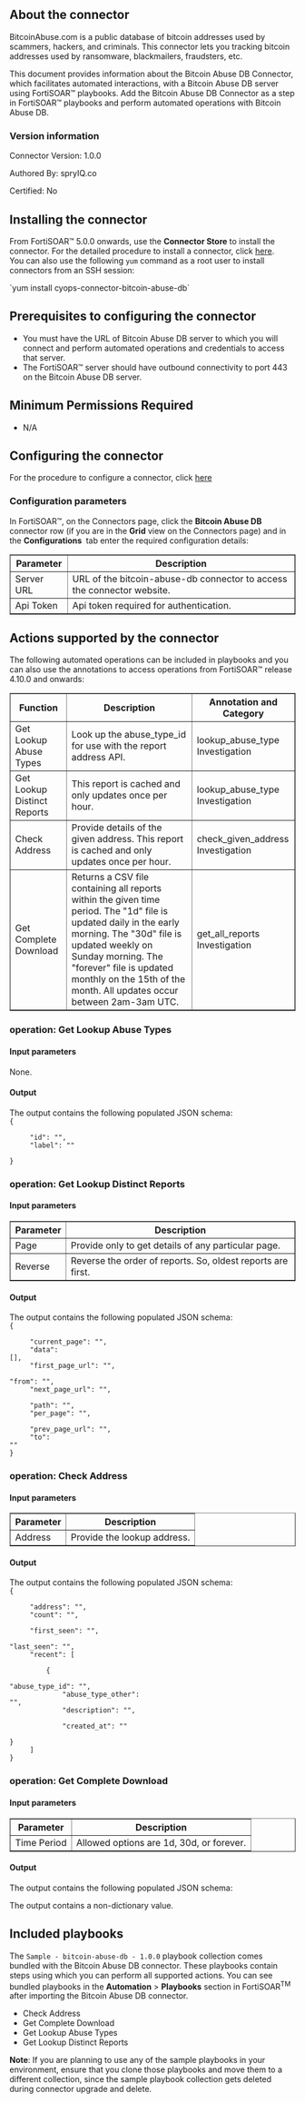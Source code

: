 ## About the connector
BitcoinAbuse.com is a public database of bitcoin addresses used by scammers, hackers, and criminals. This connector lets you tracking bitcoin addresses used by ransomware, blackmailers, fraudsters, etc.
<p>This document provides information about the Bitcoin Abuse DB Connector, which facilitates automated interactions, with a Bitcoin Abuse DB server using FortiSOAR&trade; playbooks. Add the Bitcoin Abuse DB Connector as a step in FortiSOAR&trade; playbooks and perform automated operations with Bitcoin Abuse DB.</p>

### Version information

Connector Version: 1.0.0


Authored By: spryIQ.co

Certified: No
## Installing the connector
<p>From FortiSOAR&trade; 5.0.0 onwards, use the <strong>Connector Store</strong> to install the connector. For the detailed procedure to install a connector, click <a href="https://docs.fortinet.com/document/fortisoar/0.0.0/installing-a-connector/1/installing-a-connector" target="_top">here</a>.<br>You can also use the following <code>yum</code> command as a root user to install connectors from an SSH session:</p>
`yum install cyops-connector-bitcoin-abuse-db`

## Prerequisites to configuring the connector
- You must have the URL of Bitcoin Abuse DB server to which you will connect and perform automated operations and credentials to access that server.
- The FortiSOAR&trade; server should have outbound connectivity to port 443 on the Bitcoin Abuse DB server.

## Minimum Permissions Required
- N/A

## Configuring the connector
For the procedure to configure a connector, click [here](https://docs.fortinet.com/document/fortisoar/0.0.0/configuring-a-connector/1/configuring-a-connector)
### Configuration parameters
<p>In FortiSOAR&trade;, on the Connectors page, click the <strong>Bitcoin Abuse DB</strong> connector row (if you are in the <strong>Grid</strong> view on the Connectors page) and in the <strong>Configurations&nbsp;</strong> tab enter the required configuration details:&nbsp;</p>
<table border=1><thead><tr><th>Parameter<br></th><th>Description<br></th></tr></thead><tbody><tr><td>Server URL<br></td><td>URL of the bitcoin-abuse-db connector to access the connector website.<br>
<tr><td>Api Token<br></td><td>Api token required for authentication.<br>
</tbody></table>

## Actions supported by the connector
The following automated operations can be included in playbooks and you can also use the annotations to access operations from FortiSOAR&trade; release 4.10.0 and onwards:
<table border=1><thead><tr><th>Function<br></th><th>Description<br></th><th>Annotation and Category<br></th></tr></thead><tbody><tr><td>Get Lookup Abuse Types<br></td><td>Look up the abuse_type_id for use with the report address API.<br></td><td>lookup_abuse_type <br/>Investigation<br></td></tr>
<tr><td>Get Lookup Distinct Reports<br></td><td>This report is cached and only updates once per hour.<br></td><td>lookup_abuse_type <br/>Investigation<br></td></tr>
<tr><td>Check Address<br></td><td>Provide details of the given address. This report is cached and only updates once per hour.<br></td><td>check_given_address <br/>Investigation<br></td></tr>
<tr><td>Get Complete Download<br></td><td>Returns a CSV file containing all reports within the given time period. The "1d" file is updated daily in the early morning. The "30d" file is updated weekly on Sunday morning. The "forever" file is updated monthly on the 15th of the month. All updates occur between 2am-3am UTC.<br></td><td>get_all_reports <br/>Investigation<br></td></tr>
</tbody></table>

### operation: Get Lookup Abuse Types
#### Input parameters
None.
#### Output
The output contains the following populated JSON schema:
<code><br>{
</code><code><br>&nbsp;&nbsp;&nbsp;&nbsp;    "id": "",
</code><code><br>&nbsp;&nbsp;&nbsp;&nbsp;    "label": ""
</code><code><br>}</code>
### operation: Get Lookup Distinct Reports
#### Input parameters
<table border=1><thead><tr><th>Parameter<br></th><th>Description<br></th></tr></thead><tbody><tr><td>Page<br></td><td>Provide only to get details of any particular page.<br>
</td></tr><tr><td>Reverse<br></td><td>Reverse the order of reports. So, oldest reports are first.<br>
</td></tr></tbody></table>

#### Output
The output contains the following populated JSON schema:
<code><br>{
</code><code><br>&nbsp;&nbsp;&nbsp;&nbsp;    "current_page": "",
</code><code><br>&nbsp;&nbsp;&nbsp;&nbsp;    "data": [],
</code><code><br>&nbsp;&nbsp;&nbsp;&nbsp;    "first_page_url": "",
</code><code><br>&nbsp;&nbsp;&nbsp;&nbsp;    "from": "",
</code><code><br>&nbsp;&nbsp;&nbsp;&nbsp;    "next_page_url": "",
</code><code><br>&nbsp;&nbsp;&nbsp;&nbsp;    "path": "",
</code><code><br>&nbsp;&nbsp;&nbsp;&nbsp;    "per_page": "",
</code><code><br>&nbsp;&nbsp;&nbsp;&nbsp;    "prev_page_url": "",
</code><code><br>&nbsp;&nbsp;&nbsp;&nbsp;    "to": ""
</code><code><br>}</code>
### operation: Check Address
#### Input parameters
<table border=1><thead><tr><th>Parameter<br></th><th>Description<br></th></tr></thead><tbody><tr><td>Address<br></td><td>Provide the lookup address.<br>
</td></tr></tbody></table>

#### Output
The output contains the following populated JSON schema:
<code><br>{
</code><code><br>&nbsp;&nbsp;&nbsp;&nbsp;    "address": "",
</code><code><br>&nbsp;&nbsp;&nbsp;&nbsp;    "count": "",
</code><code><br>&nbsp;&nbsp;&nbsp;&nbsp;    "first_seen": "",
</code><code><br>&nbsp;&nbsp;&nbsp;&nbsp;    "last_seen": "",
</code><code><br>&nbsp;&nbsp;&nbsp;&nbsp;    "recent": [
</code><code><br>&nbsp;&nbsp;&nbsp;&nbsp;&nbsp;&nbsp;&nbsp;&nbsp;        {
</code><code><br>&nbsp;&nbsp;&nbsp;&nbsp;&nbsp;&nbsp;&nbsp;&nbsp;&nbsp;&nbsp;&nbsp;&nbsp;            "abuse_type_id": "",
</code><code><br>&nbsp;&nbsp;&nbsp;&nbsp;&nbsp;&nbsp;&nbsp;&nbsp;&nbsp;&nbsp;&nbsp;&nbsp;            "abuse_type_other": "",
</code><code><br>&nbsp;&nbsp;&nbsp;&nbsp;&nbsp;&nbsp;&nbsp;&nbsp;&nbsp;&nbsp;&nbsp;&nbsp;            "description": "",
</code><code><br>&nbsp;&nbsp;&nbsp;&nbsp;&nbsp;&nbsp;&nbsp;&nbsp;&nbsp;&nbsp;&nbsp;&nbsp;            "created_at": ""
</code><code><br>&nbsp;&nbsp;&nbsp;&nbsp;&nbsp;&nbsp;&nbsp;&nbsp;        }
</code><code><br>&nbsp;&nbsp;&nbsp;&nbsp;    ]
</code><code><br>}</code>
### operation: Get Complete Download
#### Input parameters
<table border=1><thead><tr><th>Parameter<br></th><th>Description<br></th></tr></thead><tbody><tr><td>Time Period<br></td><td>Allowed options are 1d, 30d, or forever.<br>
</td></tr></tbody></table>

#### Output
The output contains the following populated JSON schema:

The output contains a non-dictionary value.
## Included playbooks
The `Sample - bitcoin-abuse-db - 1.0.0` playbook collection comes bundled with the Bitcoin Abuse DB connector. These playbooks contain steps using which you can perform all supported actions. You can see bundled playbooks in the **Automation** > **Playbooks** section in FortiSOAR<sup>TM</sup> after importing the Bitcoin Abuse DB connector.

- Check Address
- Get Complete Download
- Get Lookup Abuse Types
- Get Lookup Distinct Reports

**Note**: If you are planning to use any of the sample playbooks in your environment, ensure that you clone those playbooks and move them to a different collection, since the sample playbook collection gets deleted during connector upgrade and delete.
